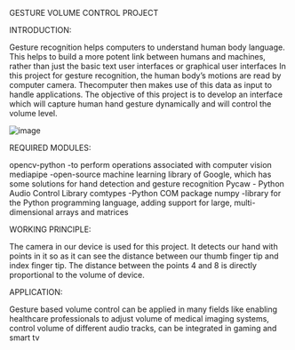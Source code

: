 GESTURE VOLUME CONTROL PROJECT

INTRODUCTION:

Gesture recognition helps computers to understand human body language. This helps to build a more potent link between humans and machines, 
rather than just the basic text user interfaces or graphical user interfaces 
In this project for gesture recognition, the human body’s motions are read by computer camera. 
Thecomputer then makes use of this data as input to handle applications. 
The objective of this project is to develop an interface which will capture human hand gesture dynamically and will control the volume level.

![image](https://github.com/Priyavarthini08/GestureVolumeControl-CVproject/assets/145207599/642e5130-7c6a-4141-9b48-56b8f6cfa979)

REQUIRED MODULES:

opencv-python -to perform operations associated with computer vision
mediapipe -open-source machine learning library of Google, which has some solutions for hand detection and gesture recognition
Pycaw - Python Audio Control Library
comtypes -Python COM package
numpy -library for the Python programming language, adding support for large, multi-dimensional arrays and matrices


WORKING PRINCIPLE:

The camera in our device is used for this project. 
It detects our hand with points in it so as it can see the distance between our thumb finger tip and index finger tip.
The distance between the points 4 and 8 is directly proportional to the volume of device.

APPLICATION:

Gesture based volume control can be applied in many fields like 
enabling healthcare professionals to adjust volume of medical imaging systems, control volume of different audio tracks, can be integrated in gaming and smart tv
